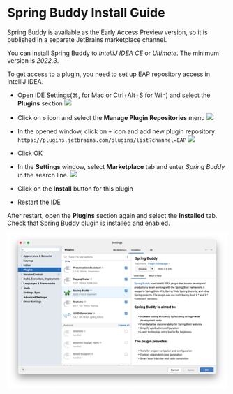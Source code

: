 # Spring Buddy Install Guide

Spring Buddy is available as the Early Access Preview version, so it is published in a separate JetBrains marketplace channel.

You can install Spring Buddy to *IntelliJ IDEA CE* or *Ultimate*. The minimum version is *2022.3*.

To get access to a plugin, you need to set up EAP repository access in IntelliJ IDEA.
* Open IDE Settings(⌘, for Mac or Ctrl+Alt+S for Win) and select the **Plugins** section
  <img src="/InstallGuide/1.Settings.png" width="600">
* Click on `⚙` icon and select the **Manage Plugin Repositories** menu
  <img src="/InstallGuide/2.Repositories.png" width="600">
* In the opened window, click on `+` icon and add new plugin repository: `https://plugins.jetbrains.com/plugins/list?channel=EAP`
  <img src="/InstallGuide/3.List.png" width="600">
* Click OK

* In the **Settings** window, select **Marketplace** tab and enter *Spring Buddy* in the search line.
  <img src="/InstallGuide/4.Plugin.png" width="600">
* Click on the **Install** button for this plugin
* Restart the IDE

After restart, open the **Plugins** section again and select the **Installed** tab.
Check that Spring Buddy plugin is installed and enabled.

<img src="/InstallGuide/5.PluginInstalled.png" width="600">

